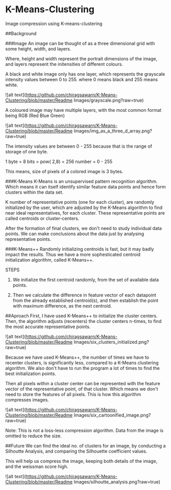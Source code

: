 # K-Means-Clustering
Image compression using K-means-clustering

##Background

###Image 
An image can be thought of as a three dimensional grid with some height, width, and layers.

Where, height and width represent the portrait dimensions of the image, and layers represent the initensities of different colours.

A black and white image only has one layer, which represents the grayscale intensity values between 0 to 255.
where 0 means black and 255 means white.

![alt text](https://github.com/chiragsawarn/K-Means-Clustering/blob/master/Readme Images/grayscale.png?raw=true)


A coloured image may have multiple layers, with the most common format being RGB (Red Blue Green)

![alt text](https://github.com/chiragsawarn/K-Means-Clustering/blob/master/Readme Images/img_as_a_three_d_array.png?raw=true)

The intensity values are between 0 - 255 because that is the range of storage of one byte.

1 byte = 8 bits = pow( 2,8) = 256 number = 0 - 255

This means, size of pixels of a colored image is 3 bytes.

###K-Means
K-Means is an unsupervised pattern recognition algorithm. Which means it can itself identify similar feature data points and hence form clusters within the data set.

K number of representative points (one for each cluster), are randomly initialized by the user, which are adjusted by the K-Means algorithm to find near ideal representatives, for each cluster. These representative points are called centroids or cluster-centers.



After the formation of final clusters, we don't need to study individual data points. We can make conclusions about the data just by analysing representative points.

###K-Means++
Randomly initializing centroids is fast, but it may badly impact the results.
Thus we have a more sophesticated centroid initialization algorithm, called K-Means++.

STEPS
1. We initialize the first centroid randomly, from the set of   available data points.

2. Then we calculate the difference in feature vector of each datapoint from the already established centroid(s), and then establish the point with maximum difference, as the next centroid.

##Aproach
First, I have used K-Means++ to initialize the cluster centers.
Then, the algorithm adjusts (recenters) the cluster centers n-times, to find the most accurate representative points.

![alt text](https://github.com/chiragsawarn/K-Means-Clustering/blob/master/Readme Images/six_clusters_initialized.png?raw=true)

Because we have used K-Means++, the number of times we have to recenter clusters, is significantly less, compared to a K-Means clustering algorithm. We also don't have to run the program a lot of times to find the best initialization points.

Then all pixels within a cluster center can be represented with the feature vector of the representative point, of that cluster. Which means we don't need to store the features of all pixels.
This is how this algorithm compresses images.

![alt text](https://github.com/chiragsawarn/K-Means-Clustering/blob/master/Readme Images/six_cartoonified_image.png?raw=true)


Note: This is not a loss-less compression algorithm. Data from the image is omitted to reduce the size.

##Future
We can find the ideal no. of clusters for an image, by conducting a Silhoutte Analysis, and comparing the Silhouette coefficient values. 

This will help us compress the image, keeping both details of the image, and the weissman score high.

![alt text](https://github.com/chiragsawarn/K-Means-Clustering/blob/master/Readme Images/silhoutte_analysis.png?raw=true)
